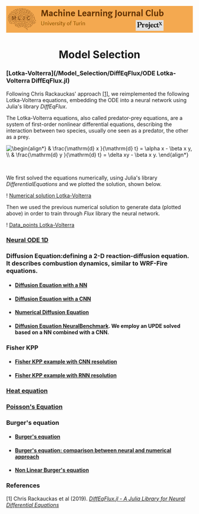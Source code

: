 ![Logo](/Support_Materials/Assets/Logo_MLJC.png)
<h1 align="center">
  Model Selection
</h1>


### [Lotka-Volterra](/Model_Selection/DiffEqFlux/ODE Lotka-Volterra DiffEqFlux.jl)

Following Chris Rackauckas' approach [[1]](#1), we reimplemented the following Lotka-Volterra equations, embedding the ODE into a neural network using Julia's library *DiffEqFlux*.

The Lotka-Volterra equations, also called predator-prey equations, are a system of first-order nonlinear differential equations, describing the interaction between two species, usually one seen as a predator, the other as a prey.  

<img src="https://latex.codecogs.com/svg.latex?\begin{align*}&space;&&space;\frac{\mathrm{d}&space;x&space;}{\mathrm{d}&space;t}&space;=&space;\alpha&space;x&space;-&space;\beta&space;x&space;y,&space;\\&space;&&space;\frac{\mathrm{d}&space;y&space;}{\mathrm{d}&space;t}&space;=&space;\delta&space;xy&space;-&space;\beta&space;x&space;y.&space;\end{align*}" title="\begin{align*} & \frac{\mathrm{d} x }{\mathrm{d} t} = \alpha x - \beta x y, \\ & \frac{\mathrm{d} y }{\mathrm{d} t} = \delta xy - \beta x y. \end{align*}" />

&nbsp;

We first solved the equations numerically, using Julia's library *DifferentialEquations* and we plotted the solution, shown below.

! [Numerical solution Lotka-Volterra](/Visualizations/Model_Selection/Numerical%20solution%20Lotka-Volterra.png)

Then we used the previous numerical solution to generate data (plotted above) in order to train through *Flux* library the neural network.

 ! [Data_points Lotka-Volterra](/Visualizations/Model_Selection/Data_points%20Lotka-Volterra.png)

 ### [Neural ODE 1D](/Model_Selection/DiffEqFlux/NeuralODE1D%20DiffEqFlux.jl)

 ### Diffusion Equation:defining a 2-D reaction-diffusion equation. It describes combustion dynamics, similar to WRF-Fire equations.

 + #### [Diffusion Equation with a NN](/Model_Selection/DiffEqFlux/DiffusionEquation_NN.jl)
 + #### [Diffusion Equation with a CNN](/Model_Selection/DiffEqFlux/DiffusionEquation_CNN.jl)
 + #### [Numerical Diffusion Equation](/Model_Selection/DiffEqFlux/DiffusionEquationNumericalBenchmark.jl)
 + #### [Diffusion Equation NeuralBenchmark](/Model_Selection/DiffEqFlux/DiffusionEquationNeuralBenchmark.jl). We employ an UPDE solved based on a NN combined with a CNN.

 ### Fisher KPP
 + #### [Fisher KPP example with CNN resolution](/Model_Selection/DiffEqFlux/FisherKPPexample1D.jl)
 + #### [Fisher KPP example with RNN resolution](/Model_Selection/DiffEqFlux/FisherKPPexample1D_pipeline(NN,CNN,RNN).jl)
 
 ### [Heat equation](/Model_Selection/NeuralPDE/heat_equation.jl)
 
 ### [Poisson's Equation](/Model_Selection/NeuralPDE/poisson2D.jl)
 
 ### Burger's equation
 + #### [Burger's equation](/Model_Selection/DiffEqFlux/Burger.jl)
 + #### [Burger's equation: comparison between neural and numerical approach](/Model_Selection/NeuralPDE/burger_neural_vs_num.jl)
 + #### [Non Linear Burger's equation](/Model_Selection/NeuralPDE/BurgerNonLinear.jl)
 



###  References
<a id="1">[1]</a>
Chris Rackauckas et al (2019).
[_DiffEqFlux.jl - A Julia Library for Neural Differential Equations_](https://arxiv.org/abs/1902.02376)
